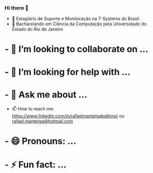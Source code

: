 ### Hi there 👋

- 🔭 Estagiário de Suporte e Monitoração na T-Systems do Brasil
- 🌱 Bacharelando em Ciência da Computação pela Universidade do Estado do Rio de Janeiro
# - 👯 I’m looking to collaborate on ...
# - 🤔 I’m looking for help with ...
# - 💬 Ask me about ...
- 📫 How to reach me: https://www.linkedin.com/in/rafaelmanteigabalbino/ ou rafael.manteiga@hotmail.com
# - 😄 Pronouns: ...
# - ⚡ Fun fact: ...
